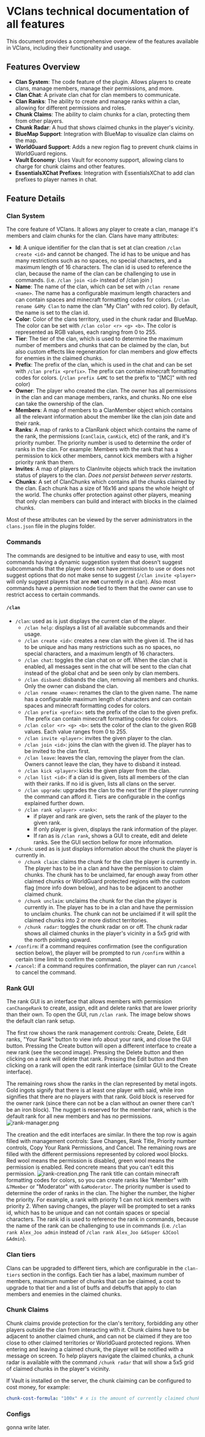 # VClans technical documentation of all features

This document provides a comprehensive overview of the features available in VClans, including their functionality and
usage.

## Features Overview

- **Clan System**: The code feature of the plugin. Allows players to create clans, manage members, manage their
  permissions,
  and more.
- **Clan Chat**: A private clan chat for clan members to communicate.
- **Clan Ranks**: The ability to create and manage ranks within a clan, allowing for different permissions and roles.
- **Chunk Claims**: The ability to claim chunks for a clan, protecting them from other players.
- **Chunk Radar**: A hud that shows claimed chunks in the player's vicinity.
- **BlueMap Support**: Integration with BlueMap to visualize clan claims on the map.
- **WorldGuard Support**: Adds a new region flag to prevent chunk claims in WorldGuard regions.
- **Vault Economy**: Uses Vault for economy support, allowing clans to charge for chunk claims and other features.
- **EssentialsXChat Prefixes**: Integration with EssentialsXChat to add clan prefixes to player names in chat.

## Feature Details

### Clan System

The core feature of VClans. It allows any player to create a clan, manage it's members and claim chunks for the clan.
Clans have many attributes:

- **Id**: A unique identifier for the clan that is set at clan creation `/clan create <id>` and cannot be changed. The
  id has to be unique and has many restrictions such as no spaces, no special characters, and a maximum length of 16
  characters. The clan id is used to reference the clan, because the name of the clan can be challenging to use in
  commands. (i.e. `/clan join <id>` instead of /clan join <name>)
- **Name**: The name of the clan, which can be set with `/clan rename <name>`. The name has a configurable maximum
  length characters and can contain spaces and minecraft formatting codes for colors. (`/clan rename &4My Clan` to
  name the clan "My Clan" with red color). By default, the name is set to the clan id.
- **Color**: Color of the clans territory, used in the chunk radar and BlueMap. The color can be set with
  `/clan color <r> <g> <b>`. The color is represented as RGB values, each ranging from 0 to 255.
- **Tier**: The tier of the clan, which is used to determine the maximum number of members and chunks that can be
  claimed by the clan, but also custom effects like regeneration for clan members and glow effects for enemies in the
  claimed chunks.
- **Prefix**: The prefix of the clan, which is used in the chat and can be set with
  `/clan prefix <prefix>`. The prefix can contain minecraft formatting codes for colors. (`/clan prefix &4MC` to
  set the prefix to "[MC]" with red color)
- **Owner**: The player who created the clan. The owner has all permissions in the clan and can manage members, ranks,
  and chunks. No one else can take the ownership of the clan.
- **Members**: A map of members to a ClanMember object which contains all the relevant information about the member like
  the clan join date and their rank.
- **Ranks**: A map of ranks to a ClanRank object which contains the name of the rank, the permissions (`canClaim`,
  `canKick`, etc) of the rank, and it's priority number. The priority number is used to determine the order of ranks in
  the clan. For example: Members with the rank that has a permission to kick other members, cannot kick members with a
  higher priority rank than them.
- **Invites**: A map of players to ClanInvite objects which track the invitation status of players to the clan. _Does
  not
  persist between server restarts._
- **Chunks**: A set of ClanChunks which contains all the chunks claimed by the clan. Each chunk has a size of 16x16 and
  spans the whole height of the world. The chunks offer protection against other players, meaning that
  only clan members can build and interact with blocks in the claimed chunks.

Most of these attributes can be viewed by the server administrators in the `clans.json` file in the plugins folder.

### Commands

The commands are designed to be intuitive and easy to use, with most commands having a dynamic suggestion system that
doesn't suggest subcommands that the player does not have permission to use or does not suggest options that do not make
sense to suggest (`/clan invite <player>` will only suggest players that are **not** currently in a clan).
Also most commands have a permission node tied to them that the owner can use to restrict access to certain commands.

#### `/clan`

- `/clan`: used as is just displays the current clan of the player.
    - `/clan help`: displays a list of all available subcommands and their usage.
    - `/clan create <id>`: creates a new clan with the given id. The id has to be unique and has many restrictions
      such as no spaces, no special characters, and a maximum length of 16 characters.
    - `/clan chat`: toggles the clan chat on or off. When the clan chat is enabled, all messages sent in the chat will
      be sent to the clan chat instead of the global chat and be seen only by clan members.
    - `/clan disband`: disbands the clan, removing all members and chunks. Only the owner can disband the clan.
    - `/clan rename <name>`: renames the clan to the given name. The name has a configurable maximum length of
      characters
      and
      can contain spaces and minecraft formatting codes for colors.
    - `/clan prefix <prefix>`: sets the prefix of the clan to the given prefix. The prefix can contain minecraft
      formatting codes for colors.
    - `/clan color <r> <g> <b>`: sets the color of the clan to the given RGB values. Each value ranges from 0 to 255.
    - `/clan invite <player>`: invites the given player to the clan.
    - `/clan join <id>`: joins the clan with the given id. The player has to be invited to the clan first.
    - `/clan leave`: leaves the clan, removing the player from the clan. Owners cannot leave the clan, they have to
      disband
      it
      instead.
    - `/clan kick <player>`: kicks the given player from the clan.
    - `/clan list <id>`: if a clan id is given, lists all members of the clan with their ranks.
      If no id is given, lists all clans on the server.
    - `/clan upgrade`: upgrades the clan to the next tier if the player running the command can afford it. Tiers are
      configurable in the configs explained further down.
    - `/clan rank <player> <rank>`:
        - if player and rank are given, sets the rank of the player to the given rank.
        - If only player is given, displays the rank information of the player.
        - If ran as is `/clan rank`, shows a GUI to create, edit and delete ranks. See the GUI section bellow for more
          information.
- `/chunk`: used as is just displays information about the chunk the player is currently in.
    - `/chunk claim`: claims the chunk for the clan the player is currently in. The player has to be in a clan and
      have the permission to claim chunks. The chunk has to be unclaimed, far enough away from other claimed chunks or
      WorldGuard protected regions with the custom flag (more info down below), and has to be adjacent to another
      claimed chunk.
    - `/chunk unclaim`: unclaims the chunk for the clan the player is currently in. The player has to be in a clan and
      have the permission to unclaim chunks. The chunk can not be unclaimed if it will split the claimed chunks into 2
      or more distinct territories.
    - `/chunk radar`: toggles the chunk radar on or off. The chunk radar shows all claimed chunks in the player's
      vicinity in a 5x5 grid with the north pointing upward.
- `/confirm`: if a command requires confirmation (see the configuration section below), the player will be prompted to
  run `/confirm` within a certain time limit to confirm the command.
- `/cancel`: if a command requires confirmation, the player can run `/cancel` to cancel the command.

### Rank GUI

The rank GUI is an interface that allows members with permission `canChangeRank` to create, assign, edit and delete
ranks
that are lower priority than their own. To open the GUI, run `/clan rank`. The image below shows the default clan rank
setup.

The first row shows the rank management controls: Create, Delete, Edit ranks, "Your Rank" button to view info about your
rank, and close the GUI button. Pressing the Create button will open a different interface to create a new rank (see
the second image). Pressing the Delete button and then clicking on a rank will delete that rank. Pressing the Edit
button and
then clicking on a rank will open the edit rank interface (similar GUI to the Create interface).

The remaining rows show the ranks in the clan represented by metal ingots. Gold ingots signify that there
is at least one player with said, while iron signifies that there are no players with that rank. Gold block is reserved
for the owner rank (since there can not be a clan without an owner there can't be an iron block). The nugget is reserved
for the member rank, which is the default rank for all new members and has no permissions.
![rank-manager.png](images%2Frank-manager.png)

The creation and the edit interfaces are similar. In there the top row is again filled with management controls: Save
Changes, Rank Title, Priority number controls, Copy Your Rank Permissions, and Cancel. The remaining rows are filled
with the different permissions represented by colored wool blocks. Red wool means the permission is disabled, green wool
means the permission is enabled. Red concrete means that you can't edit this permission.
![rank-creation.png](images%2Frank-creation.png)
The rank title can contain minecraft formatting codes for colors, so you can create ranks like "Member" with
`&7Member` or "Moderator" with `&aModerator`. The priority number is used to determine the order of ranks in the clan.
The higher the number, the higher the priority. For example, a rank with priority 1 can not kick members with
priority 2. When saving changes, the player will be prompted to set a ranks id, which has to be unique and can not
contain spaces or special characters. The rank id is used to reference the rank in commands, because the name of the
rank can be challenging to use in commands (i.e. `/clan rank Alex_Joo admin` instead of
`/clan rank Alex_Joo &4Super &3Cool &Admin`).

### Clan tiers

Clans can be upgraded to different tiers, which are configurable in the `clan-tiers` section in the configs.
Each tier has a label, maximum number of members, maximum number of chunks that can be claimed, a cost to upgrade to
that tier and a list of buffs and debuffs that apply to clan members and enemies in the claimed chunks.

### Chunk Claims

Chunk claims provide protection for the clan's territory, forbidding any other players outside the clan from interacting
with it. Chunk claims have to be adjacent to another claimed chunk, and can not be claimed if they are too close to
other claimed territories or WorldGuard protected regions. When entering and leaving a claimed chunk, the player will be
notified with a message on screen. To help players navigate the claimed chunks, a chunk radar is available with the
command `/chunk radar` that will show a 5x5 grid of claimed chunks in the player's vicinity.

If Vault is installed on the server, the chunk claiming can be configured to cost money, for example:

```yaml
chunk-cost-formula: "100x" # x is the amount of currently claimed chunks by the clan
```

### Configs

gonna write later.
